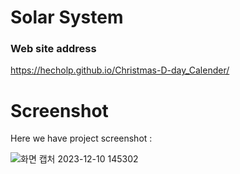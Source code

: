 # Solar System

### Web site address

https://hecholp.github.io/Christmas-D-day_Calender/

# Screenshot
Here we have project screenshot :

![화면 캡처 2023-12-10 145302](https://github.com/HechoLP/Christmas-D-day_Calender/assets/153354744/7cf1cb49-8971-41d6-91d0-504e19f97068)
